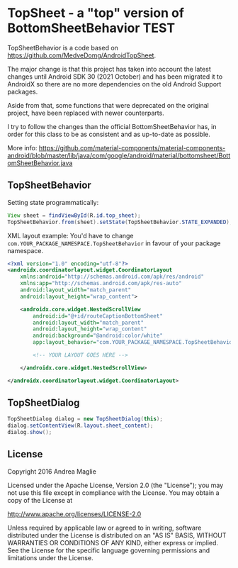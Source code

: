 TopSheet - a "top" version of BottomSheetBehavior TEST
=========================================

TopSheetBehavior is a code based on https://github.com/MedveDomg/AndroidTopSheet. 

The major change is that this project has taken into account the latest changes until Android SDK 30 (2021 October) and has been migrated it to AndroidX so there are no more dependencies on the old Android Support packages.

Aside from that, some functions that were deprecated on the original project, have been replaced with newer counterparts.

I try to follow the changes than the official BottomSheetBehavior has, in order for this class to be as consistent and as up-to-date as possible.

More info: https://github.com/material-components/material-components-android/blob/master/lib/java/com/google/android/material/bottomsheet/BottomSheetBehavior.java

TopSheetBehavior
-----

Setting state programmatically:
```java
View sheet = findViewById(R.id.top_sheet);
TopSheetBehavior.from(sheet).setState(TopSheetBehavior.STATE_EXPANDED);
```

XML layout example:
You'd have to change ```com.YOUR_PACKAGE_NAMESPACE.TopSheetBehavior``` in favour of your package namespace.

```XML layout
<?xml version="1.0" encoding="utf-8"?>
<androidx.coordinatorlayout.widget.CoordinatorLayout
    xmlns:android="http://schemas.android.com/apk/res/android"
    xmlns:app="http://schemas.android.com/apk/res-auto"
    android:layout_width="match_parent"
    android:layout_height="wrap_content">

    <androidx.core.widget.NestedScrollView
        android:id="@+id/routeCaptionBottomSheet"
        android:layout_width="match_parent"
        android:layout_height="wrap_content"
        android:background="@android:color/white"
        app:layout_behavior="com.YOUR_PACKAGE_NAMESPACE.TopSheetBehavior">

        <!-- YOUR LAYOUT GOES HERE -->

    </androidx.core.widget.NestedScrollView>

</androidx.coordinatorlayout.widget.CoordinatorLayout>
```

TopSheetDialog
-----
```java
TopSheetDialog dialog = new TopSheetDialog(this);
dialog.setContentView(R.layout.sheet_content);
dialog.show();
```


License
-------

Copyright 2016 Andrea Maglie

Licensed under the Apache License, Version 2.0 (the "License");
you may not use this file except in compliance with the License.
You may obtain a copy of the License at

   http://www.apache.org/licenses/LICENSE-2.0

Unless required by applicable law or agreed to in writing, software
distributed under the License is distributed on an "AS IS" BASIS,
WITHOUT WARRANTIES OR CONDITIONS OF ANY KIND, either express or implied.
See the License for the specific language governing permissions and
limitations under the License.

